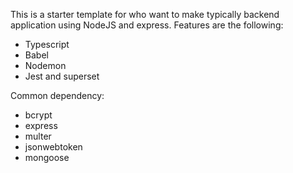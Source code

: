 This is a starter template for who want to make typically backend application using NodeJS and express. Features are the following:
- Typescript
- Babel
- Nodemon
- Jest and superset

Common dependency:
- bcrypt
- express
- multer
- jsonwebtoken
- mongoose
